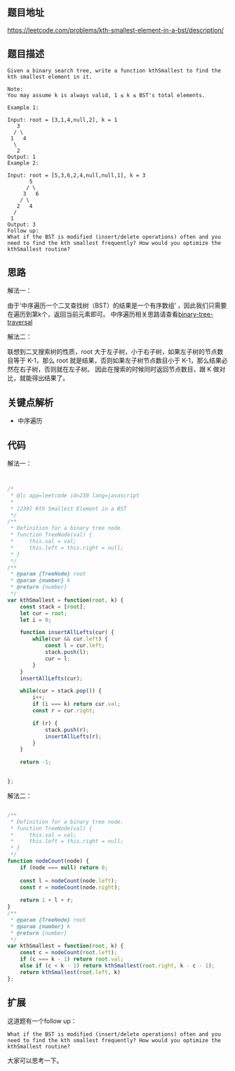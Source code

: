 ## 题目地址

https://leetcode.com/problems/kth-smallest-element-in-a-bst/description/

## 题目描述

```
Given a binary search tree, write a function kthSmallest to find the kth smallest element in it.

Note: 
You may assume k is always valid, 1 ≤ k ≤ BST's total elements.

Example 1:

Input: root = [3,1,4,null,2], k = 1
   3
  / \
 1   4
  \
   2
Output: 1
Example 2:

Input: root = [5,3,6,2,4,null,null,1], k = 3
       5
      / \
     3   6
    / \
   2   4
  /
 1
Output: 3
Follow up:
What if the BST is modified (insert/delete operations) often and you need to find the kth smallest frequently? How would you optimize the kthSmallest routine?

```

## 思路

解法一：

由于‘中序遍历一个二叉查找树（BST）的结果是一个有序数组’ ，因此我们只需要在遍历到第k个，返回当前元素即可。
中序遍历相关思路请查看[binary-tree-traversal](../thinkings/binary-tree-traversal.md)

解法二：

联想到二叉搜索树的性质，root 大于左子树，小于右子树，如果左子树的节点数目等于 K-1，那么 root 就是结果，否则如果左子树节点数目小于 K-1，那么结果必然在右子树，否则就在左子树。
因此在搜索的时候同时返回节点数目，跟 K 做对比，就能得出结果了。


## 关键点解析

- 中序遍历

## 代码

解法一：

```js


/*
 * @lc app=leetcode id=230 lang=javascript
 *
 * [230] Kth Smallest Element in a BST
 */
/**
 * Definition for a binary tree node.
 * function TreeNode(val) {
 *     this.val = val;
 *     this.left = this.right = null;
 * }
 */
/**
 * @param {TreeNode} root
 * @param {number} k
 * @return {number}
 */
var kthSmallest = function(root, k) {
    const stack = [root];
    let cur = root;
    let i = 0;

    function insertAllLefts(cur) {
        while(cur && cur.left) {
            const l = cur.left;
            stack.push(l);
            cur = l;
        }
    }
    insertAllLefts(cur);

    while(cur = stack.pop()) {
        i++;
        if (i === k) return cur.val;
        const r = cur.right;

        if (r) {
            stack.push(r);
            insertAllLefts(r);
        }
    }

    return -1;

    
};
```


解法二：

```js

/**
 * Definition for a binary tree node.
 * function TreeNode(val) {
 *     this.val = val;
 *     this.left = this.right = null;
 * }
 */
function nodeCount(node) {
    if (node === null) return 0;
    
    const l = nodeCount(node.left);
    const r = nodeCount(node.right);
    
    return 1 + l + r;
}
/**
 * @param {TreeNode} root
 * @param {number} k
 * @return {number}
 */
var kthSmallest = function(root, k) {
    const c = nodeCount(root.left);
    if (c === k - 1) return root.val;
    else if (c < k - 1) return kthSmallest(root.right, k - c - 1);
    return kthSmallest(root.left, k)
};

```

## 扩展

这道题有一个follow up：

`What if the BST is modified (insert/delete operations) often and you need to find the kth smallest frequently?
     How would you optimize the kthSmallest routine?`

大家可以思考一下。

